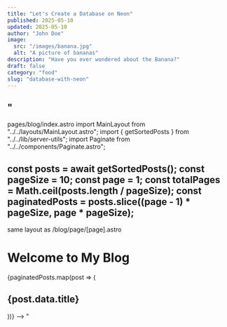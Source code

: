 ```yaml
---
title: "Let's Create a Database on Neon"
published: 2025-05-10
updated: 2025-05-10
author: "John Doe"
image:
  src: "/images/banana.jpg"
  alt: "A picture of bananas"
description: "Have you ever wondered about the Banana?"
draft: false
category: "food"
slug: "database-with-neon"
---
```



"
---
pages/blog/index.astro
import MainLayout from "../../layouts/MainLayout.astro";
import { getSortedPosts } from "../../lib/server-utils";
import Paginate from "../../components/Paginate.astro";

const posts = await getSortedPosts();
const pageSize = 10;
const page = 1;
const totalPages = Math.ceil(posts.length / pageSize);
const paginatedPosts = posts.slice((page - 1) * pageSize, page * pageSize);
---
<MainLayout>
  same layout as /blog/page/[page].astro
  <h1>Welcome to My Blog</h1>
  {paginatedPosts.map(post => (
    <h2>{post.data.title}</h2>
  ))}
  <Paginate currentPage={page} totalPages={totalPages} />
</MainLayout> -->
"
